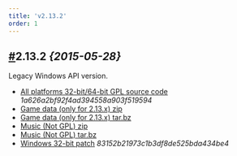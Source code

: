 ```yaml
---
title: 'v2.13.2'
order: 1
---
```

## [#](download/#v2-13-2)2.13.2 _{2015-05-28}_
Legacy Windows API version.

- [All platforms 32-bit/64-bit GPL source code](https://www.7kfans.com/downloads/7kaa-2.13.2.tar.bz2) _1a626a2bf92f4ad394558a903f519594_
- [Game data (only for 2.13.x) zip](https://www.7kfans.com/downloads/7kaa-data-2.13.zip')
- [Game data (only for 2.13.x) tar.bz](https://www.7kfans.com/downloads/7kaa-data-2.13.tar.bz2')
- [Music (Not GPL) zip](https://www.7kfans.com/downloads/7kaa-music.zip')
- [Music (Not GPL) tar.bz](https://www.7kfans.com/downloads/7kaa-music.tar.bz2)
- [Windows 32-bit patch](https://www.7kfans.com/downloads/7kaa-patch-2.13.2.zip') _83152b21973c1b3df8de525bda434be4_
